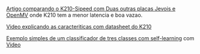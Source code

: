 [Artigo comparando o K210-Sipeed com Duas outras placas Jevois e OpenMV](https://arxiv.org/pdf/2003.10167.pdf) onde K210 
tem a menor latencia e boa vazao.

[Video explicando as caracteriticas com datasheet do K210](https://www.youtube.com/watch?v=GX6euKNH2iE&feature=youtu.be)

[Exemplo simples de um classificador de tres classes com self-learning](https://github.com/sipeed/MaixPy_scripts/blob/master/machine_vision/doc/self_learning_classifier.md)  com [Video](https://www.youtube.com/watch?v=aLW1YQrT-2A)
